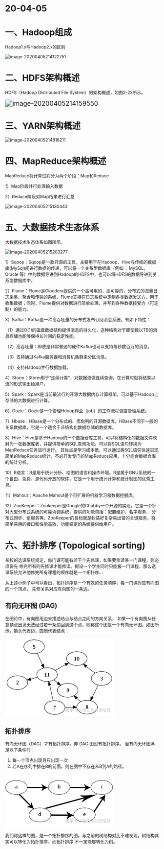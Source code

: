 # 20-04-05

# 一、Hadoop组成

Hadoop1.x与Hadoop2.x的区别

![image-20200405214122751](https://sumomoriaty.oss-cn-beijing.aliyuncs.com/image-20200405214122751.png)

# 二、HDFS架构概述

HDFS（Hadoop Distributed File System）的架构概述，如图2-23所示。

<img src="https://sumomoriaty.oss-cn-beijing.aliyuncs.com/image-20200405214159550.png" alt="image-20200405214159550" style="zoom:150%;" />

# 三、YARN架构概述

![image-20200405214818211](https://sumomoriaty.oss-cn-beijing.aliyuncs.com/image-20200405214818211.png)

# 四、MapReduce架构概述

MapReduce将计算过程分为两个阶段：Map和Reduce

1）Map阶段并行处理输入数据

2）Reduce阶段对Map结果进行汇总

![image-20200405215130443](https://sumomoriaty.oss-cn-beijing.aliyuncs.com/image-20200405215130443.png)

# 五、大数据技术生态体系

大数据技术生态体系如图所示。

![image-20200405215203277](https://sumomoriaty.oss-cn-beijing.aliyuncs.com/image-20200405215203277.png)

1）Sqoop：Sqoop是一款开源的工具，主要用于在Hadoop、Hive与传统的数据库(MySql)间进行数据的传递，可以将一个关系型数据库（例如 ：MySQL，Oracle 等）中的数据导进到Hadoop的HDFS中，也可以将HDFS的数据导进到关系型数据库中。

2）Flume：Flume是Cloudera提供的一个高可用的，高可靠的，分布式的海量日志采集、聚合和传输的系统，Flume支持在日志系统中定制各类数据发送方，用于收集数据；同时，Flume提供对数据进行简单处理，并写到各种数据接受方（可定制）的能力。

3）Kafka：Kafka是一种高吞吐量的分布式发布订阅消息系统，有如下特性：

（1）通过O(1)的磁盘数据结构提供消息的持久化，这种结构对于即使数以TB的消息存储也能够保持长时间的稳定性能。

（2）高吞吐量：即使是非常普通的硬件Kafka也可以支持每秒数百万的消息。

（3）支持通过Kafka服务器和消费机集群来分区消息。

（4）支持Hadoop并行数据加载。

4）Storm：Storm用于“连续计算”，对数据流做连续查询，在计算时就将结果以流的形式输出给用户。

5）Spark：Spark是当前最流行的开源大数据内存计算框架。可以基于Hadoop上存储的大数据进行计算。

6）Oozie：Oozie是一个管理Hdoop作业（job）的工作流程调度管理系统。

7）Hbase：HBase是一个分布式的、面向列的开源数据库。HBase不同于一般的关系数据库，它是一个适合于非结构化数据存储的数据库。

8）Hive：Hive是基于Hadoop的一个数据仓库工具，可以将结构化的数据文件映射为一张数据库表，并提供简单的SQL查询功能，可以将SQL语句转换为MapReduce任务进行运行。 其优点是学习成本低，可以通过类SQL语句快速实现简单的MapReduce统计，不必开发专门的MapReduce应用，十分适合数据仓库的统计分析。

10）R语言：R是用于统计分析、绘图的语言和操作环境。R是属于GNU系统的一个自由、免费、源代码开放的软件，它是一个用于统计计算和统计制图的优秀工具。

11）Mahout：Apache Mahout是个可扩展的机器学习和数据挖掘库。

12）ZooKeeper：Zookeeper是Google的Chubby一个开源的实现。它是一个针对大型分布式系统的可靠协调系统，提供的功能包括：配置维护、名字服务、 分布式同步、组服务等。ZooKeeper的目标就是封装好复杂易出错的关键服务，将简单易用的接口和性能高效、功能稳定的系统提供给用户。

# 六、拓扑排序 (Topological sorting)

某校的选课系统规定，每门课可能有若干个先修课，如果要修读某一门课程，则必须要先 修完所有的先修课才能修读。假设一个学生同时只能报一门课程，那么选课系统允许他修完所有课程的顺序就是一个拓扑序...

从上述小例子中可以看出，拓扑排序是一个有效的任务顺序，每一门课对应有向图的一个顶点， 先修关系对应有向图的一条边。

## **有向无环图 (DAG)**

在图论中，有向图用边来描述结点与结点之间的方向关系， 如果一个有向图从任意顶点出发无法经过若干条边回到这个点，则称这个图是一个有向无环图。如图所示，箭头代表边，圆圈代表结点：

![img](20-04-05.assets/v2-6b4f9107e4f10045ada9c043f15651d9_b.jpg)



## **拓扑排序**

有向无环图（DAG）才有拓扑排序，非 DAG 图没有拓扑排序。 当有向无环图满足以下条件时：

1. 每一个顶点出现且只出现一次
2. 若A在序列中排在B的前面，则在图中不存在从B到A的路径。

![img](20-04-05.assets/v2-5dbd003649c8d18d65f81c87f5b5b768_b.jpg)

我们称这样的图，是一个拓扑排序的图。与之前的树结构对比不难发现，树结构其实可以转化为拓扑排序，而拓扑排序 不一定能够转化为树。

